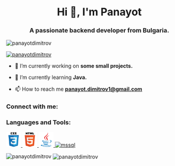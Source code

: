 <h1 align="center">Hi 👋, I'm Panayot</h1>
<h3 align="center">A passionate backend developer from Bulgaria.</h3>

<p align="left"> <img src="https://komarev.com/ghpvc/?username=panayotdimitrov&label=Profile%20views&color=0e75b6&style=flat" alt="panayotdimitrov" /> </p>

<p align="left"> <a href="https://github.com/ryo-ma/github-profile-trophy"><img src="https://github-profile-trophy.vercel.app/?username=panayotdimitrov" alt="panayotdimitrov" /></a> </p>

- 🔭 I’m currently working on **some small projects.**

- 🌱 I’m currently learning **Java.**

- 📫 How to reach me **panayot.dimitrov1@gmail.com**

<h3 align="left">Connect with me:</h3>
<p align="left">
</p>

<h3 align="left">Languages and Tools:</h3>
<p align="left"> <a href="https://www.w3schools.com/css/" target="_blank" rel="noreferrer"> <img src="https://raw.githubusercontent.com/devicons/devicon/master/icons/css3/css3-original-wordmark.svg" alt="css3" width="40" height="40"/> </a> <a href="https://www.w3.org/html/" target="_blank" rel="noreferrer"> <img src="https://raw.githubusercontent.com/devicons/devicon/master/icons/html5/html5-original-wordmark.svg" alt="html5" width="40" height="40"/> </a> <a href="https://www.java.com" target="_blank" rel="noreferrer"> <img src="https://raw.githubusercontent.com/devicons/devicon/master/icons/java/java-original.svg" alt="java" width="40" height="40"/> </a> <a href="https://www.microsoft.com/en-us/sql-server" target="_blank" rel="noreferrer"> <img src="https://www.svgrepo.com/show/303229/microsoft-sql-server-logo.svg" alt="mssql" width="40" height="40"/> </a> </p>

<p><img align="left" src="https://github-readme-stats.vercel.app/api/top-langs?username=panayotdimitrov&show_icons=true&locale=en&layout=compact" alt="panayotdimitrov" /></p>

<p>&nbsp;<img align="center" src="https://github-readme-stats.vercel.app/api?username=panayotdimitrov&show_icons=true&locale=en" alt="panayotdimitrov" /></p>


